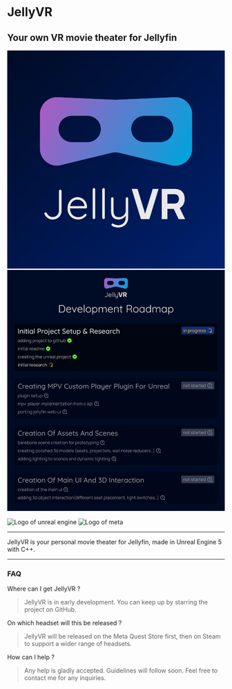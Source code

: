 # JellyVR

## Your own VR movie theater for Jellyfin

![Logo of JellyVR](JellyVR_Logo.png)
![Development Roadmap of JellyVR](JellyVR_Roadmap.png)

![Logo of unreal engine](https://img.shields.io/badge/Unreal%20Engine-0E1128?logo=unrealengine)
![Logo of meta](https://img.shields.io/badge/Meta%20Quest-0467DF?logo=meta)

---
JellyVR is your personal movie theater for Jellyfin, made in Unreal Engine 5 with C++.

---

### FAQ

Where can I get JellyVR ?
> JellyVR is in early development. You can keep up by starring the project on GitHub.

On which headset will this be released ?
> JellyVR will be released on the Meta Quest Store first, then on Steam to support a wider range of headsets.

How can I help ?
> Any help is gladly accepted. Guidelines will follow soon. Feel free to contact me for any inquiries.